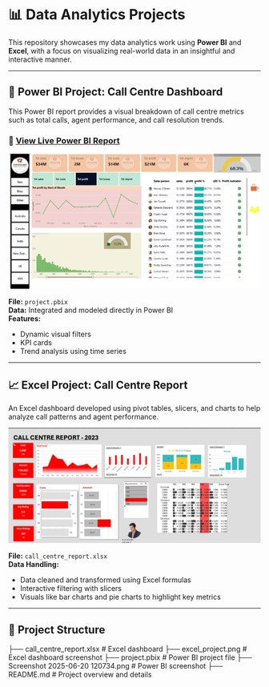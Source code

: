 # 📊 Data Analytics Projects 

This repository showcases my data analytics work using **Power BI** and **Excel**, with a focus on visualizing real-world data in an insightful and interactive manner.

---

## 🔷 Power BI Project: Call Centre Dashboard

This Power BI report provides a visual breakdown of call centre metrics such as total calls, agent performance, and call resolution trends.

### 🔗 [View Live Power BI Report](https://app.powerbi.com/groups/me/reports/f611ab1d-33cf-44f9-998f-22c1f28b6f71/8dfd2b73c22b323193ca?experience=power-bi)

![Power BI Screenshot](Screenshot%202025-06-20%20120734.png)

**File:** `project.pbix`  
**Data:** Integrated and modeled directly in Power BI  
**Features:**
- Dynamic visual filters
- KPI cards
- Trend analysis using time series

---

## 📈 Excel Project: Call Centre Report

An Excel dashboard developed using pivot tables, slicers, and charts to help analyze call patterns and agent performance.

![Excel Screenshot](excel_project.png)

**File:** `call_centre_report.xlsx`  
**Data Handling:**
- Data cleaned and transformed using Excel formulas
- Interactive filtering with slicers
- Visuals like bar charts and pie charts to highlight key metrics

---

## 📁 Project Structure
├── call_centre_report.xlsx # Excel dashboard
├── excel_project.png # Excel dashboard screenshot
├── project.pbix # Power BI project file
├── Screenshot 2025-06-20 120734.png # Power BI screenshot
├── README.md # Project overview and details



